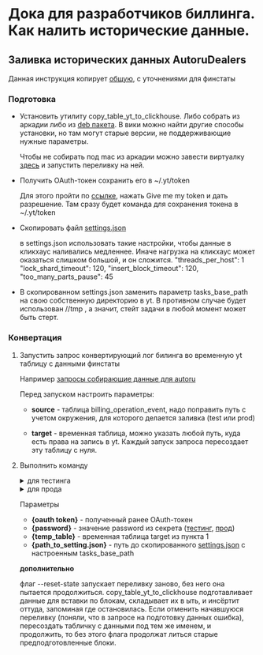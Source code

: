 # Дока для разработчиков биллинга. Как налить исторические данные.
## Заливка исторических данных AutoruDealers

Данная инструкция копирует [общую](https://a.yandex-team.ru/arc_vcs/classifieds/verticals-backend/etc-mono/services/statist/docs/history.md),
с уточнениями для финстаты

### Подготовка

- Установить утилиту copy_table_yt_to_clickhouse.
  Либо собрать из аркадии либо из
  [deb пакета](https://yt.yandex-team.ru/hahn/navigation?path=//home/verticals/_home/kusaeva/bin/yandex-copy-yt-to-clickhouse_1.0_amd64.deb).
  В вики можно найти другие способы установки, но там могут старые версии, не поддерживающие нужные параметры.

  Чтобы не собирать под mac из аркадии можно завести виртуалку
  [здесь](https://st.yandex-team.ru/createTicket?queue=VASUP&_form=62708) и запустить переливку на ней.

- Получить OAuth-токен сохранить его в ~/.yt/token

  Для этого пройти по [ссылке](https://oauth.yt.yandex.net/), нажать Give me my token и дать разрешение.
  Там сразу будет команда для сохранения токена в ~/.yt/token

- Скопировать файл
  [settings.json](https://a.yandex-team.ru/arc/trunk/arcadia/transfer_manager/copy_yt_to_clickhouse/settings/settings.json)

  в settings.json использовать такие настройки, чтобы данные в кликхаус наливались медленнее.
  Иначе нагрузка на кликхаус может оказаться слишком большой, и он сложится.
  "threads_per_host": 1
  "lock_shard_timeout": 120,
  "insert_block_timeout": 120,
  "too_many_parts_pause": 45

- В скопированном settings.json заменить параметр tasks_base_path на свою собственную директорию в yt.
  В противном случае будет использован //tmp , а значит, стейт задачи в любой момент может быть стерт.

### Конвертация

1. Запустить запрос конвертирующий лог билинга во временную yt таблицу с данными финстаты

   Например [запросы собирающие данные для autoru](../../../../services/dealer_finstat_writer/docs)

   Перед запуском настроить параметры:

   - **source** - таблица billing_operation_event, надо поправить путь
     с учетом окружения, для которого делается заливка (test или prod)

   - **target** - временная таблица, можно указать любой путь, куда есть
     права на запись в yt. Каждый запуск запроса пересоздает эту таблицу с нуля.

2. Выполнить команду
   <details>
     <summary>для тестинга</summary>

      ```
      copy_table_yt_to_clickhouse append \
        --yt-cluster hahn \
        -s {temp_table} \
        -d finstat.autoru_dealers_events \
        --ch-seed-host sas-5nizh11m9j7wx59k.db.yandex.net \
        --ch-http-port 8443 \
        --ch-cluster MDB:finstat_test \
        --ch-https \
        --dbaas-token {oauth token} \
        --ch-user finstat \
        --ch-password {password}
        --settings {path_to_setting.json}
      ```
   </details>
   <details>
      <summary>для прода</summary>

      ```
      copy_table_yt_to_clickhouse append \
        --yt-cluster hahn \
        -s {temp_table} \
        -d finstat.autoru_dealers_events \
        --ch-seed-host sas-6at2s57lhropgr7m.db.yandex.net \
        --ch-http-port 8443 \
        --ch-cluster MDB:finstat_prod \
        --ch-https \
        --dbaas-token {oauth token} \
        --ch-user finstat \
        --ch-password {password}
        --settings {path_to_setting.json}
      ```
   </details>

   Параметры
    - **{oauth token}** - полученный ранее OAuth-токен
    - **{password}** - значение password из секрета ([тестинг](https://yav.yandex-team.ru/secret/sec-01fjkb1jnq68fz64d3wxhzpa8c/explore/versions),
         [прод](https://yav.yandex-team.ru/secret/sec-01fjkbb8r34s53mf9391c2n68f))
    - **{temp_table}** - временная таблица target из пункта 1
    - **{path_to_setting.json}** - путь до скопированного [settings.json](https://a.yandex-team.ru/arc/trunk/arcadia/transfer_manager/copy_yt_to_clickhouse/settings/settings.json) с настроенным tasks_base_path

    **дополнительно**

    флаг --reset-state запускает переливку заново, без него она пытается продолжиться.
    copy_table_yt_to_clickhouse подготавливает данные для вставки по блокам, складывает их в ыть,
    и инсёртит оттуда, запоминая где остановилась. Если отменить начавшуюся переливку
    (поняли, что в запросе на подготовку данных ошибка), пересоздать табличку с данными
    под тем же именем, и продолжить, то без этого флага продолжат литься старые
    предподготовленные блоки.

